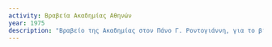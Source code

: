 ```yaml
---
activity: Βραβεία Ακαδημίας Αθηνών
year: 1975
description: "Βραβείο της Ακαδημίας στον Πάνο Γ. Ροντογιάννη, για το βιβλίο του *Η Χριστιανική Τέχνη στη Λευκάδα.*"
---
```


